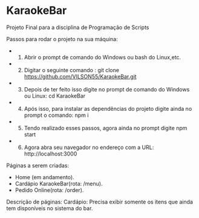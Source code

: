 # KaraokeBar
Projeto Final para a disciplina de Programação de Scripts

Passos para rodar o projeto na sua máquina: 
- 1. Abrir o prompt de comando do Windows ou bash do Linux,etc.
- 2. Digitar o seguinte comando : git clone https://github.com/VILSON55/KaraokeBar.git
- 3. Depois de ter feito isso digite no prompt de comando do Windows ou Linux: cd KaraokeBar
- 4. Após isso, para instalar as dependências do projeto digite ainda no prompt o comando: npm i
- 5. Tendo realizado esses passos, agora ainda no prompt digite npm start
- 6. Agora abra seu navegador no endereço com a URL: http://localhost:3000

Páginas a serem criadas: 
- Home (em andamento).
- Cardápio KaraokeBar(rota: /menu).
- Pedido Online(rota: /order).


Descrição de páginas: 
Cardápio: Precisa exibir somente os itens que ainda tem disponíveis no sistema do bar.

